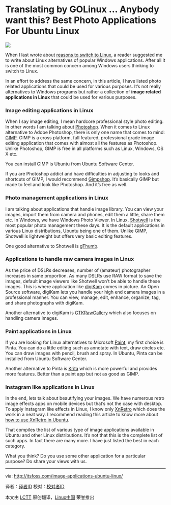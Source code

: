 Translating by GOLinux ... Anybody want this?
Best Photo Applications For Ubuntu Linux
================================================================================
![](http://itsfoss.com/wp-content/uploads/2014/05/Image_Applications_Linux.jpeg)

When I last wrote about [reasons to switch to Linux][1], a reader suggested me to write about Linux alternatives of popular Windows applications. After all it is one of the most common concern among Windows users thinking to switch to Linux.

In an effort to address the same concern, in this article, I have listed photo related applications that could be used for various purposes. It’s not really alternatives to Windows programs but rather a collection of **image related applications in Linux** that could be used for various purposes.

### Image editing applications in Linux ###

When I say image editing, I mean hardcore professional style photo editing. In other words I am talking about [Photoshop][2]. When it comes to Linux alternative to Adobe Photoshop, there is only one name that comes to mind: [GIMP][3]. GIMP is a cross platform, full featured, professional grade image editing application that comes with almost all the features as Photoshop. Unlike Photoshop, GIMP is free in all platforms such as Linux, Windows, OS X etc.

You can install GIMP is Ubuntu from Ubuntu Software Center.

If you are Photoshop addict and have difficulties in adjusting to looks and shortcuts of GIMP, I would recommend [Gimpshop][4]. It’s basically GIMP but made to feel and look like Photoshop. And it’s free as well.

### Photo management applications in Linux ###

I am talking about applications that handle image library. You can view your images, import them from camera and phones, edit them a little, share them etc. In Windows, we have Windows Photo Viewer. In Linux, [Shotwell][5] is the most popular photo management these days. It is the default applications in various Linux distributions, Ubuntu being one of them. Unlike GIMP, Shotwell is lightweight but offers very basic editing features.

One good alternative to Shotwell is [gThumb][6].

### Applications to handle raw camera images in Linux ###

As the price of DSLRs decreases, number of (amateur) photographer increases in same proportion. As many DSLRs use RAW format to save the images, default image viewers like Shotwell won’t be able to handle these images. This is where application like [digiKam][7] comes in picture. An Open Source software, digiKam lets you handle your high end camera images in a professional manner. You can view, manage, edit, enhance, organize, tag, and share photographs with digiKam.

Another alternative to digiKam is [GTKRawGallery][8] which also focuses on handling camera images.

### Paint applications in Linux ###

If you are looking for Linux alternatives to Microsoft [Paint][9], my first choice is Pinta. You can do a little editing such as annotate with text, draw circles etc. You can draw images with pencil, brush and spray. In Ubuntu, Pinta can be installed from Ubuntu Software Center.

Another alternative to Pinta is [Krita][10] which is more powerful and provides more features. Better than a paint app but not as good as GIMP.

### Instagram like applications in Linux ###

In the end, lets talk about beautifying your images. We have numerous retro image effects apps on mobile devices but that’s not the case with desktop. To apply Instagram like effects in Linux, I know only [XnRetro][11] which does the work in a neat way. I recommend reading this article to know more about [how to use XnRetro in Ubuntu][12].

That compiles the list of various type of image applications available in Ubuntu and other Linux distributions. It’s not that this is the complete list of such apps. In fact there are many more. I have just listed the best in each category.

What you think? Do you use some other application for a particular purpose? Do share your views with us.

--------------------------------------------------------------------------------

via: http://itsfoss.com/image-applications-ubuntu-linux/

译者：[译者ID](https://github.com/译者ID) 校对：[校对者ID](https://github.com/校对者ID)

本文由 [LCTT](https://github.com/LCTT/TranslateProject) 原创翻译，[Linux中国](http://linux.cn/) 荣誉推出

[1]:http://itsfoss.com/reasons-switch-linux-windows-xp/
[2]:http://www.photoshop.com/
[3]:http://www.gimp.org/
[4]:http://www.gimpshop.com/
[5]:https://wiki.gnome.org/Apps/Shotwell
[6]:https://wiki.gnome.org/action/show/Apps/gthumb?action=show&redirect=gthumb
[7]:http://www.digikam.org/
[8]:http://gtkrawgallery.sourceforge.net/src/en/home.html
[9]:http://pinta-project.com/
[10]:http://krita.org/index.php
[11]:http://www.xnview.com/en/xnretro/
[12]:http://itsfoss.com/add-instagram-effects-xnretro-ubuntu-linux/
